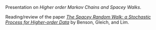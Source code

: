 Presentation on _Higher order Markov Chains and Spacey Walks_.

Reading/review of the paper [_The Spacey Random Walk: a Stochastic Process for Higher-order Data_](https://arxiv.org/abs/1602.02102) by Benson, Gleich, and Lim.

